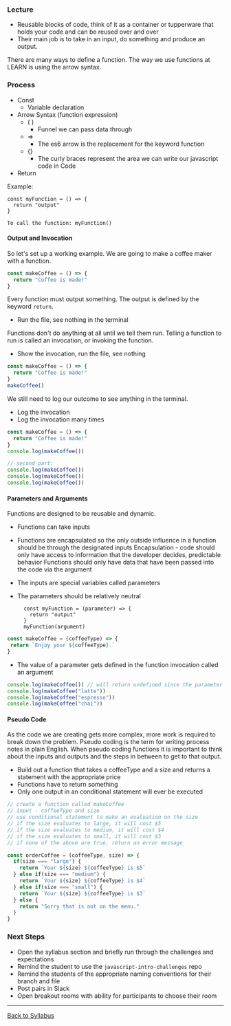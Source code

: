 
### Lecture
 - Reusable blocks of code, think of it as a container or tupperware that holds your code and can be reused over and over
 - Their main job is to take in an input, do something and produce an output.  

There are many ways to define a function. The way we use functions at LEARN is using the arrow syntax.

    
### Process
- Const
  - Variable declaration
- Arrow Syntax (function expression)
  - ( ) 
    - Funnel we can pass data through
  - => 
    - The es6 arrow is the replacement for the keyword function
  - {}
    - The curly braces represent the area we can write our javascript code in
Code 
- Return

Example: 
    
    const myFunction = () => {
      return "output"
    }

    To call the function: myFunction()


#### Output and Invocation
So let's set up a working example.  We are going to make a coffee maker with a function.

```javascript
const makeCoffee = () => {
  return "Coffee is made!"
}
```
Every function must output something. The output is defined by the keyword `return`.
- Run the file, see nothing in the terminal

Functions don't do anything at all until we tell them run. Telling a function to run is called an invocation, or invoking the function.
- Show the invocation, run the file, see nothing

```javascript
const makeCoffee = () => {
  return "Coffee is made!"
}
makeCoffee()
```

We still need to log our outcome to see anything in the terminal.
- Log the invocation
- Log the invocation many times

```javascript
const makeCoffee = () => {
  return "Coffee is made!"
}
console.log(makeCoffee())

// second part:
console.log(makeCoffee())
console.log(makeCoffee())
console.log(makeCoffee())
```


#### Parameters and Arguments
Functions are designed to be reusable and dynamic.
- Functions can take inputs
- Functions are encapsulated so the only outside influence in a function should be through the designated inputs
    Encapsulation - code should only have access to information that the developer decides, predictable behavior
    Functions should only have data that have been passed into the code via the argument 
- The inputs are special variables called parameters
- The parameters should be relatively neutral

        const myFunction = (parameter) => {
          return "output"
        }
        myFunction(argument)

```javascript
const makeCoffee = (coffeeType) => {
 return `Enjoy your ${coffeeType}.`
}
```

- The value of a parameter gets defined in the function invocation called an argument
```javascript
console.log(makeCoffee()) // will return undefined since the parameter is a variable without an assignment
console.log(makeCoffee("latte"))
console.log(makeCoffee("espresso"))
console.log(makeCoffee("chai"))
```

#### Pseudo Code
As the code we are creating gets more complex, more work is required to break down the problem. Pseudo coding is the term for writing process notes in plain English. When pseudo coding functions it is important to think about the inputs and outputs and the steps in between to get to that output.
- Build out a function that takes a coffeeType and a size and returns a statement with the appropriate price
- Functions have to return something
- Only one output in an conditional statement will ever be executed

```javascript
// create a function called makeCoffee
// input - coffeeType and size
// use conditional statement to make an evaluation on the size
// if the size evaluates to large, it will cost $5
// if the size evaluates to medium, it will cost $4
// if the size evaluates to small, it will cost $3
// if none of the above are true, return an error message

const orderCoffee = (coffeeType, size) => {
  if(size === "large") {
    return `Your ${size} ${coffeeType} is $5`
  } else if(size === "medium") {
    return `Your ${size} ${coffeeType} is $4`
  } else if(size === "small") {
    return `Your ${size} ${coffeeType} is $3`
  } else {
    return "Sorry that is not on the menu."
  }
}
```



### Next Steps
- Open the syllabus section and briefly run through the challenges and expectations
- Remind the student to use the `javascript-intro-challenges` repo
- Remind the students of the appropriate naming conventions for their branch and file
- Post pairs in Slack
- Open breakout rooms with ability for participants to choose their room

---
[Back to Syllabus](../README.md#unit-one-javascript-foundations)